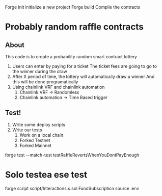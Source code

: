 Forge init
initialize a new project
Forge build
Compile the contracts

# Probably random raffle contracts
## About
This code is to create a probability random smart contract lottery

1. Users can enter by paying for a ticket
    The ticket fees are going to go to the winner during the draw
2. After X period of time, the lottery will automatically draw a winner
    And this will be done programatically
3. Using chainlink VRF and chainlink automation
    1. Chainlink VRF -> Randomless
    2. Chainlink automation -> Time Based trigger

## Test!
1. Write some deploy scripts
2. Write our tests
    1. Work on a local chain
    2. Forked Testnet
    3. Forked Mainnet

forge test --match-test testRaffleRevertsWhenYouDontPayEnough
# Solo testea ese test

forge script script/Interactions.s.sol:FundSubscription
source .env